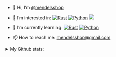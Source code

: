- 👋 Hi, I’m  <a href="https://github.com/mendelsshop/">@mendelsshop</a>
- 👀 I’m interested in: 
[![Rust](https://img.shields.io/badge/Rust-000000?logo=Rust)](https://rust-lang.org)
[![Python](https://img.shields.io/badge/Python-000000?logo=python)](https://python.org)
![](https://img.shields.io/badge/-000000?logo=C)


- 🌱 I’m currently learning: 
[![Rust](https://img.shields.io/badge/Rust-000000?logo=Rust)](https://rust-lang.org)
[![Python](https://img.shields.io/badge/Python-000000?logo=python)](https://python.org)

- 📫 How to reach me: mendelsshop@gmail.com
        <br>
    
<Details>
    <summary>My Github stats:</summary>
    <p align="center">
            
![mendelsshop's GitHub stats](https://github-readme-stats.vercel.app/api?username=mendelsshop&show_icons=true&theme=dark)
![Top Langs](https://github-readme-stats.vercel.app/api/top-langs/?username=mendelsshop&exclude_repo=github-readme-stats,mendelsshop.github.io&theme=dark)
![badge](https://img.shields.io/endpoint?url=https://gist.githubusercontent.com/mendelsshop/17941a30ee9756244bfb9e1526fa6304/raw/test.json)
            
   </p>
</Details>

<!---
mendelsshop/mendelsshop is a ✨ special ✨ repository because its `README.md` (this file) appears on your GitHub profile.
You can click the Preview link to take a look at your changes.
--->
